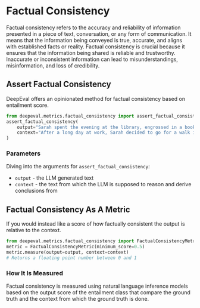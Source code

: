 # Factual Consistency

Factual consistency refers to the accuracy and reliability of information presented in a piece of text, conversation, or any form of communication. It means that the information being conveyed is true, accurate, and aligns with established facts or reality. Factual consistency is crucial because it ensures that the information being shared is reliable and trustworthy. Inaccurate or inconsistent information can lead to misunderstandings, misinformation, and loss of credibility.

## Assert Factual Consistency

DeepEval offers an opinionated method for factual consistency based on entailment score.

```python
from deepeval.metrics.factual_consistency import assert_factual_consistency
assert_factual_consistency(
    output="Sarah spent the evening at the library, engrossed in a book.",
    context="After a long day at work, Sarah decided to go for a walk in the park to unwind. She put on her sneakers and grabbed her headphones before heading out. As she strolled along the path, she noticed families having picnics, children playing on the playground, and ducks swimming in the pond."
)
```

### Parameters

Diving into the arguments for `assert_factual_consistency`:

- `output` - the LLM generated text
- `context` - the text from which the LLM is supposed to reason and derive conclusions from

## Factual Consistency As A Metric

If you would instead like a score of how factually consistent the output is relative to the context.

```python
from deepeval.metrics.factual_consistency import FactualConsistencyMetric
metric = FactualConsistencyMetric(minimum_score=0.5)
metric.measure(output=output, context=context)
# Returns a floating point number between 0 and 1
```

### How It Is Measured

Factual consistency is measured using natural language inference models based on the output score of the entailment class that compare the ground truth and the context from which the ground truth is done.
